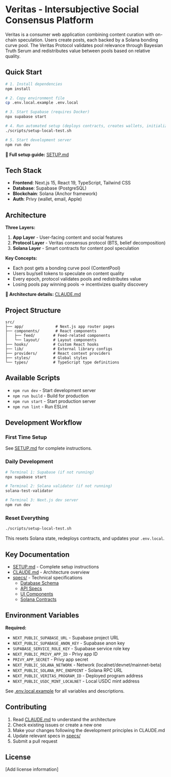 # Veritas - Intersubjective Social Consensus Platform

Veritas is a consumer web application combining content curation with on-chain speculation. Users create posts, each backed by a Solana bonding curve pool. The Veritas Protocol validates pool relevance through Bayesian Truth Serum and redistributes value between pools based on relative quality.

## Quick Start

```bash
# 1. Install dependencies
npm install

# 2. Copy environment file
cp .env.local.example .env.local

# 3. Start Supabase (requires Docker)
npx supabase start

# 4. Run automated setup (deploys contracts, creates wallets, initializes protocol)
./scripts/setup-local-test.sh

# 5. Start development server
npm run dev
```

**📖 Full setup guide:** [SETUP.md](./SETUP.md)

## Tech Stack

- **Frontend**: Next.js 15, React 19, TypeScript, Tailwind CSS
- **Database**: Supabase (PostgreSQL)
- **Blockchain**: Solana (Anchor framework)
- **Auth**: Privy (wallet, email, Apple)

## Architecture

**Three Layers:**
1. **App Layer** - User-facing content and social features
2. **Protocol Layer** - Veritas consensus protocol (BTS, belief decomposition)
3. **Solana Layer** - Smart contracts for content pool speculation

**Key Concepts:**
- Each post gets a bonding curve pool (ContentPool)
- Users buy/sell tokens to speculate on content quality
- Every epoch, protocol validates pools and redistributes value
- Losing pools pay winning pools → incentivizes quality discovery

**📖 Architecture details:** [CLAUDE.md](./CLAUDE.md)

## Project Structure

```
src/
├── app/              # Next.js app router pages
├── components/       # React components
│   ├── feed/        # Feed-related components
│   └── layout/      # Layout components
├── hooks/           # Custom React hooks
├── lib/             # External library configs
├── providers/       # React context providers
├── styles/          # Global styles
└── types/           # TypeScript type definitions
```

## Available Scripts

- `npm run dev` - Start development server
- `npm run build` - Build for production
- `npm run start` - Start production server
- `npm run lint` - Run ESLint

## Development Workflow

### First Time Setup
See [SETUP.md](./SETUP.md) for complete instructions.

### Daily Development
```bash
# Terminal 1: Supabase (if not running)
npx supabase start

# Terminal 2: Solana validator (if not running)
solana-test-validator

# Terminal 3: Next.js dev server
npm run dev
```

### Reset Everything
```bash
./scripts/setup-local-test.sh
```

This resets Solana state, redeploys contracts, and updates your `.env.local`.

## Key Documentation

- [SETUP.md](./SETUP.md) - Complete setup instructions
- [CLAUDE.md](./CLAUDE.md) - Architecture overview
- [specs/](./specs/) - Technical specifications
  - [Database Schema](./specs/data-structures/)
  - [API Specs](./specs/api/)
  - [UI Components](./specs/ui/)
  - [Solana Contracts](./specs/solana-specs/)

## Environment Variables

**Required:**
- `NEXT_PUBLIC_SUPABASE_URL` - Supabase project URL
- `NEXT_PUBLIC_SUPABASE_ANON_KEY` - Supabase anon key
- `SUPABASE_SERVICE_ROLE_KEY` - Supabase service role key
- `NEXT_PUBLIC_PRIVY_APP_ID` - Privy app ID
- `PRIVY_APP_SECRET` - Privy app secret
- `NEXT_PUBLIC_SOLANA_NETWORK` - Network (localnet/devnet/mainnet-beta)
- `NEXT_PUBLIC_SOLANA_RPC_ENDPOINT` - Solana RPC URL
- `NEXT_PUBLIC_VERITAS_PROGRAM_ID` - Deployed program address
- `NEXT_PUBLIC_USDC_MINT_LOCALNET` - Local USDC mint address

See [.env.local.example](./.env.local.example) for all variables and descriptions.

## Contributing

1. Read [CLAUDE.md](./CLAUDE.md) to understand the architecture
2. Check existing issues or create a new one
3. Make your changes following the development principles in CLAUDE.md
4. Update relevant specs in [specs/](./specs/)
5. Submit a pull request

## License

[Add license information]